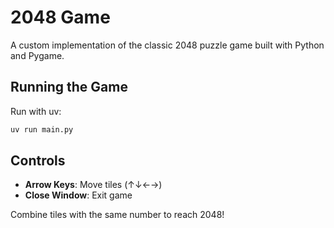 # 2048 Game

A custom implementation of the classic 2048 puzzle game built with Python and Pygame.

## Running the Game

Run with uv:
```bash
uv run main.py
```

## Controls

- **Arrow Keys**: Move tiles (↑↓←→)
- **Close Window**: Exit game

Combine tiles with the same number to reach 2048!